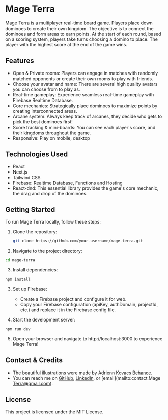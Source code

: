# Mage Terra

Mage Terra is a multiplayer real-time board game. Players place down dominoes to create their own kingdom. The objective is to connect the dominoes and form areas to earn points. At the start of each round, based on a scoring system, players take turns choosing a domino to place. The player with the highest score at the end of the game wins.

## Features

- Open & Private rooms: Players can engage in matches with randomly matched opponents or create their own rooms to play with friends.
- Choose your avatar and name: There are several high quality avatars you can choose from to play as.
- Real-time gameplay: Experience seamless real-time gameplay with Firebase Realtime Database.
- Core mechanics: Strategically place dominoes to maximize points by creating interconnected areas.
- Arcane system: Always keep track of arcanes, they decide who gets to pick the best dominoes first!
- Score tracking & mini-boards: You can see each player's score, and their kingdoms throughout the game.
- Responsive: Play on mobile, desktop

## Technologies Used

- React
- Next.js
- Tailwind CSS
- Firebase: Realtime Database, Functions and Hosting
- React-dnd: This essential library provides the game's core mechanic, the drag and drop of the dominoes.

## Getting Started

To run Mage Terra locally, follow these steps:

1. Clone the repository:

   ```bash
   git clone https://github.com/your-username/mage-terra.git
   ```

2. Navigate to the project directory:

```bash
cd mage-terra
```

3. Install dependencies:

```bash
npm install
```

3. Set up Firebase:

   - Create a Firebase project and configure it for web.
   - Copy your Firebase configuration (apiKey, authDomain, projectId, etc.) and replace it in the Firebase config file.

4. Start the development server:

```bash
npm run dev
```

5. Open your browser and navigate to http://localhost:3000 to experience Mage Terra!

## Contact & Credits

- The beautiful illustrations were made by Adrienn Kovacs [Behance](https://www.behance.net/adriennkovcs2).
- You can reach me on [GitHub](https://github.com/SLorant), [LinkedIn](https://www.linkedin.com/in/l%C3%B3r%C3%A1nt-sutus-a32123238/), or [email](mailto:contact.Mage Terra@gmail.com).

## License

This project is licensed under the MIT License.
